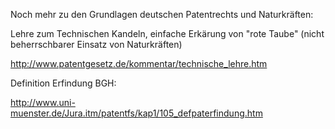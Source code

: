 Noch mehr zu den Grundlagen deutschen Patentrechts und Naturkräften:

Lehre zum Technischen Kandeln, einfache Erkärung von \"rote Taube\"
(nicht beherrschbarer Einsatz von Naturkräften)

<http://www.patentgesetz.de/kommentar/technische_lehre.htm>

Definition Erfindung BGH:

<http://www.uni-muenster.de/Jura.itm/patentfs/kap1/105_defpaterfindung.htm>
